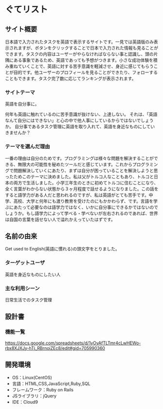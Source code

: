 # ぐてリスト

## サイト概要
日本語で入力されたタスクを英語で表示するサイトです。一見では英語版のみ表示されますが、ボタンをクリックすることで日本で入力された情報も見ることができます。タスクの内容はユーザーがやらなければならない事と認識し、頭の片隅にある事象であるため、英語であっても予想がつきます。小さな成功体験を積み重ねていくことで、英語に対する苦手意識を軽減させ、身近に感じてもらうことが目的です。他ユーザーのプロフィールを見ることができたり、フォローすることもできます。タスク完了数に応じてランキングが表示されます。

### サイトテーマ
英語を自分事に。

何年も英語に触れているのに苦手意識が抜けない、上達しない。
それは、「英語なんて自分にはできない」と心の中で他人事にしているからではないでしょうか。
自分事であるタスク管理に英語を取り入れて、英語を身近なものにしていきませんか？

### テーマを選んだ理由
一番の理由は自分のためです。プログラミングは様々な問題を解決することができる、無限大の可能性を秘めたツールだと感じています。これからプログラミングで問題解決していくにあたり、まずは自分が困っていることを解決しようと思ったためこのテーマに決めました。私は父がトルコ人なこともあり、トルコと日本の両方で生活しました。小学三年生のときに初めてトルコに住むことになり、全く言葉がわからない状態から３ヶ月程度で話せるようになりました。この話をすると語学力がある人だと思われるのですが、私は英語がとても苦手です。中学、高校、大学と何年にも渡り教育を受けたのにもかかわらず、です。言語を学ぶにあたって必要なのは語学力ではなく、いかに自分事にできるかではないのでしょうか。もし語学力によって学べる・学べないが左右されるのであれば、世界は自国の言葉を話せない人で溢れかえっていたはずです。

## 名前の由来
Get used to English(英語に慣れる)の頭文字をとりました。

### ターゲットユーザ
英語を身近なものにしたい人

### 主な利用シーン
日常生活でのタスク管理

## 設計書

### 機能一覧
https://docs.google.com/spreadsheets/d/1yOyAfTLTmr4cLwHEWo-rbx8XJXJy-hTj_RBrnoiZEc8/edit#gid=705990360

## 開発環境
- OS：Linux(CentOS)
- 言語：HTML,CSS,JavaScript,Ruby,SQL
- フレームワーク：Ruby on Rails
- JSライブラリ：jQuery
- IDE：Cloud9
